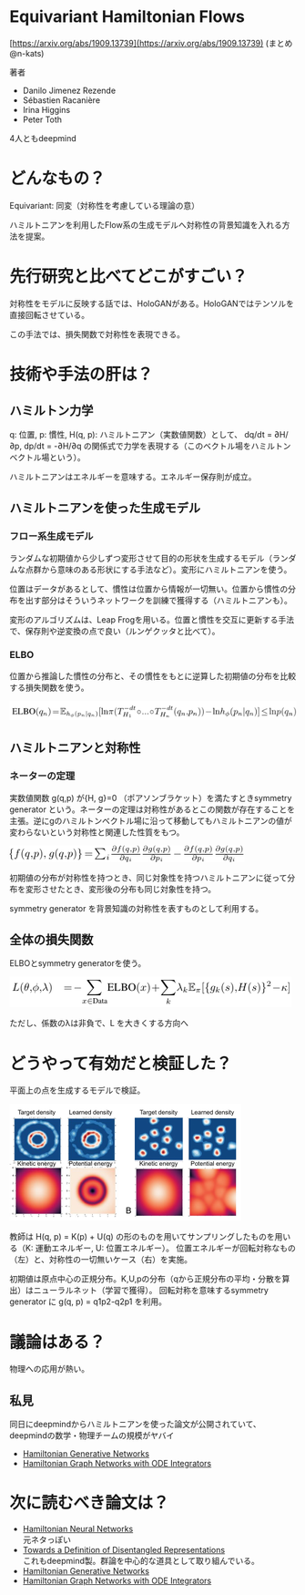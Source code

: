 # Equivariant Hamiltonian Flows
[https://arxiv.org/abs/1909.13739](https://arxiv.org/abs/1909.13739)
(まとめ @n-kats)

著者
* Danilo Jimenez Rezende
* Sébastien Racanière
* Irina Higgins
* Peter Toth

4人ともdeepmind

# どんなもの？
Equivariant: 同変（対称性を考慮している理論の意）

ハミルトニアンを利用したFlow系の生成モデルへ対称性の背景知識を入れる方法を提案。

# 先行研究と比べてどこがすごい？
対称性をモデルに反映する話では、HoloGANがある。HoloGANではテンソルを直接回転させている。

この手法では、損失関数で対称性を表現できる。

# 技術や手法の肝は？
## ハミルトン力学
q: 位置, p: 慣性, H(q, p): ハミルトニアン（実数値関数）として、
dq/dt = ∂H/∂p, dp/dt = -∂H/∂q の関係式で力学を表現する（このベクトル場をハミルトンベクトル場という）。

ハミルトニアンはエネルギーを意味する。エネルギー保存則が成立。

## ハミルトニアンを使った生成モデル
### フロー系生成モデル
ランダムな初期値から少しずつ変形させて目的の形状を生成するモデル（ランダムな点群から意味のある形状にする手法など）。変形にハミルトニアンを使う。

位置はデータがあるとして、慣性は位置から情報が一切無い。位置から慣性の分布を出す部分はそういうネットワークを訓練で獲得する（ハミルトニアンも）。

変形のアルゴリズムは、Leap Frogを用いる。位置と慣性を交互に更新する手法で、保存則や逆変換の点で良い（ルンゲクッタと比べて）。


### ELBO
位置から推論した慣性の分布と、その慣性をもとに逆算した初期値の分布を比較する損失関数を使う。

![](./equivariant_hamiltonian_flows_1909.13739/elbo.png)

## ハミルトニアンと対称性
### ネーターの定理
実数値関数 g(q,p) が{H, g}=0 （ポアソンブラケット）を満たすときsymmetry generator という。ネーターの定理は対称性があるとこの関数が存在することを主張。逆にgのハミルトンベクトル場に沿って移動してもハミルトニアンの値が変わらないという対称性と関連した性質をもつ。

![](./equivariant_hamiltonian_flows_1909.13739/poisson_bracket.png)

初期値の分布が対称性を持つとき、同じ対象性を持つハミルトニアンに従って分布を変形させたとき、変形後の分布も同じ対象性を持つ。

symmetry generator を背景知識の対称性を表すものとして利用する。

## 全体の損失関数
ELBOとsymmetry generatorを使う。

![](./equivariant_hamiltonian_flows_1909.13739/loss.png)

ただし、係数のλは非負で、L を大きくする方向へ

# どうやって有効だと検証した？
平面上の点を生成するモデルで検証。

![](./equivariant_hamiltonian_flows_1909.13739/experiment.png)

教師は H(q, p) = K(p) + U(q) の形のものを用いてサンプリングしたものを用いる（K: 運動エネルギー, U: 位置エネルギー）。
位置エネルギーが回転対称なもの（左）と、対称性の一切無いケース（右）を実施。

初期値は原点中心の正規分布。K,U,pの分布（qから正規分布の平均・分散を算出）はニューラルネット（学習で獲得）。
回転対称を意味するsymmetry generator に g(q, p) = q1p2-q2p1 を利用。

# 議論はある？
物理への応用が熱い。

## 私見
同日にdeepmindからハミルトニアンを使った論文が公開されていて、deepmindの数学・物理チームの規模がヤバイ
* [Hamiltonian Generative Networks](https://arxiv.org/abs/1909.13789)
* [Hamiltonian Graph Networks with ODE Integrators](https://arxiv.org/abs/1909.12790)


# 次に読むべき論文は？
* [Hamiltonian Neural Networks](https://arxiv.org/abs/1906.01563)  
  元ネタっぽい
* [Towards a Definition of Disentangled Representations](https://arxiv.org/abs/1812.02230)  
  これもdeepmind製。群論を中心的な道具として取り組んでいる。
* [Hamiltonian Generative Networks](https://arxiv.org/abs/1909.13789)
* [Hamiltonian Graph Networks with ODE Integrators](https://arxiv.org/abs/1909.12790)
